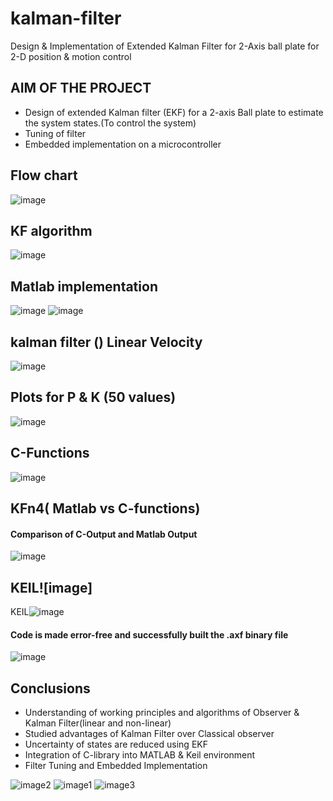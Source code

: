 # kalman-filter
Design &amp; Implementation of Extended Kalman Filter for 2-Axis ball plate for 2-D position &amp; motion control

## AIM OF THE PROJECT
- Design of extended Kalman filter (EKF) for a 2-axis Ball plate to estimate the system states.(To control the system)
- Tuning of filter
- Embedded implementation on a microcontroller

## Flow chart
![image](https://user-images.githubusercontent.com/66320109/118112464-529f8200-b3e5-11eb-91fb-2cbfb6809e2f.png)

## KF algorithm
![image](https://user-images.githubusercontent.com/66320109/118112553-75319b00-b3e5-11eb-8dcc-1e62e9f57806.png)
## Matlab implementation
![image](https://user-images.githubusercontent.com/66320109/118112665-98f4e100-b3e5-11eb-8998-6761e3a4160c.png)
![image](https://user-images.githubusercontent.com/66320109/118112676-9db99500-b3e5-11eb-939b-1f007baace11.png)

## kalman filter () Linear Velocity
![image](https://user-images.githubusercontent.com/66320109/118112736-b0cc6500-b3e5-11eb-87ff-452003cc8619.png)

## Plots for P & K (50 values)
![image](https://user-images.githubusercontent.com/66320109/118112787-c477cb80-b3e5-11eb-960a-d4b7f7682e6b.png)
## C-Functions

![image](https://user-images.githubusercontent.com/66320109/118112963-fb4de180-b3e5-11eb-927c-d82b84a4018d.png)
## KFn4( Matlab vs C-functions)
#### Comparison of C-Output and Matlab Output

![image](https://user-images.githubusercontent.com/66320109/118113075-1ddffa80-b3e6-11eb-908a-bffef3ba9cd1.png)
## KEIL![image]
KEIL![image](https://user-images.githubusercontent.com/66320109/118113164-394b0580-b3e6-11eb-97ea-8ce74524f5a9.png)
#### Code is made error-free and successfully built the .axf binary file
![image](https://user-images.githubusercontent.com/66320109/118113207-4a941200-b3e6-11eb-8739-b8837fdb5bdc.png)
## Conclusions
- Understanding of working principles and algorithms of Observer & Kalman Filter(linear and non-linear)
- Studied advantages of Kalman Filter over Classical observer 
- Uncertainty of states are reduced using EKF
- Integration of C-library into MATLAB & Keil environment
- Filter Tuning and Embedded Implementation







![image2](https://user-images.githubusercontent.com/66320109/118051229-eab75000-b380-11eb-952f-220d6fdee57e.jpeg)
![image1](https://user-images.githubusercontent.com/66320109/118051249-f276f480-b380-11eb-8084-2c2671e160d4.jpeg)
![image3](https://user-images.githubusercontent.com/66320109/118051370-2b16ce00-b381-11eb-9c36-eea972f9632a.jpeg)


